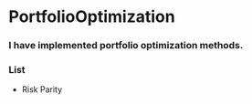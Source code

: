 # PortfolioOptimization

### I have implemented portfolio optimization methods. 

### List

- Risk Parity
